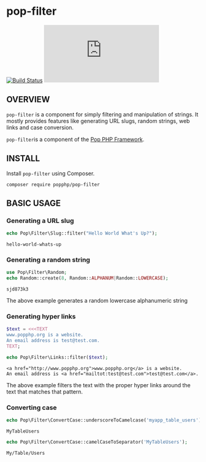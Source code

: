 pop-filter
==========

[![Build Status](https://travis-ci.org/popphp/pop-filter.svg?branch=master)](https://travis-ci.org/popphp/pop-filter)
[![Coverage Status](http://www.popphp.org/cc/coverage.php?comp=pop-filter)](http://www.popphp.org/cc/pop-filter/)

OVERVIEW
--------
`pop-filter` is a component for simply filtering and manipulation of strings.
It mostly provides features like generating URL slugs, random strings, web links
and case conversion.

`pop-filter`is a component of the [Pop PHP Framework](http://www.popphp.org/).

INSTALL
-------

Install `pop-filter` using Composer.

    composer require popphp/pop-filter

BASIC USAGE
-----------

### Generating a URL slug

```php
echo Pop\Filter\Slug::filter("Hello World What's Up?");
```

    hello-world-whats-up

### Generating a random string

```php
use Pop\Filter\Random;
echo Random::create(8, Random::ALPHANUM|Random::LOWERCASE);
```

    sjd873k3

The above example generates a random lowercase alphanumeric string

### Generating hyper links

```php
$text = <<<TEXT
www.popphp.org is a website.
An email address is test@test.com.
TEXT;

echo Pop\Filter\Links::filter($text);
```

    <a href="http://www.popphp.org">www.popphp.org</a> is a website.
    An email address is <a href="mailtot:test@test.com">test@test.com</a>.

The above example filters the text with the proper hyper links around
the text that matches that pattern.

### Converting case

```php
echo Pop\Filter\ConvertCase::underscoreToCamelcase('myapp_table_users');
```

    MyTableUsers

```php
echo Pop\Filter\ConvertCase::camelCaseToSeparator('MyTableUsers');
```

    My/Table/Users

